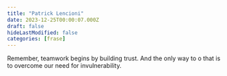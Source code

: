 ```yaml
---
title: "Patrick Lencioni"
date: 2023-12-25T00:00:07.000Z
draft: false
hideLastModified: false
categories: [frase]
---
```


Remember, teamwork begins by building trust. And the only way to o that is to overcome our need for invulnerability.
